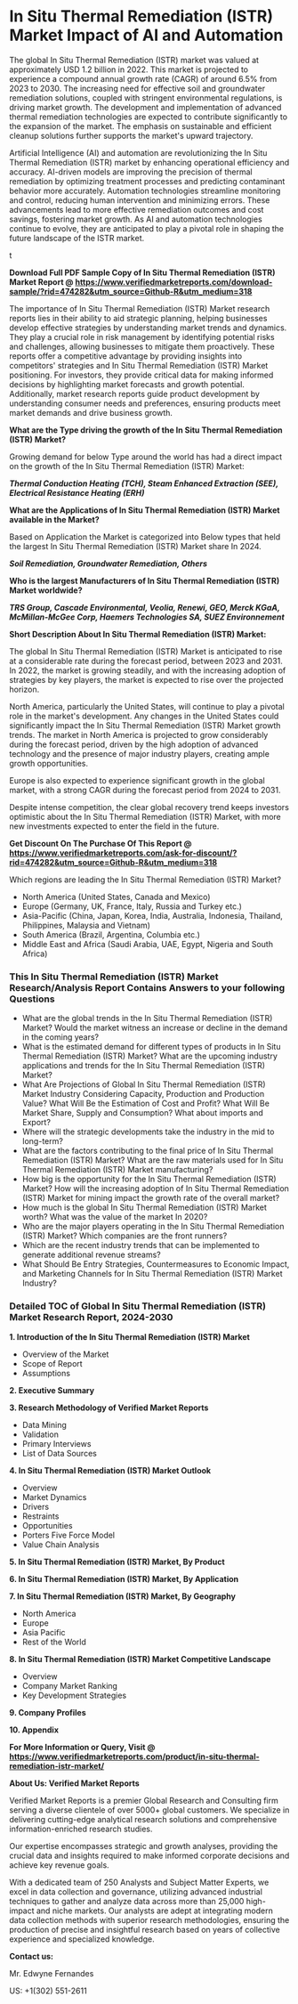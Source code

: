 <meta name="title" content="Global In Situ Thermal Remediation (ISTR) Market Impact of AI and Automation"><meta name="description" content="The global In Situ Thermal Remediation (ISTR) market was valued at approximately USD 1.2 billion in 2022. This market is projected to experience a compound annual grow"><meta name="title" content="In Situ Thermal Remediation (ISTR) Market Size, Share, Scope, Trends, Growth, Opportunities, Analysis, Forecast"><h1>In Situ Thermal Remediation (ISTR) Market Impact of AI and Automation</h1><p>The global In Situ Thermal Remediation (ISTR) market was valued at approximately USD 1.2 billion in 2022. This market is projected to experience a compound annual growth rate (CAGR) of around 6.5% from 2023 to 2030. The increasing need for effective soil and groundwater remediation solutions, coupled with stringent environmental regulations, is driving market growth. The development and implementation of advanced thermal remediation technologies are expected to contribute significantly to the expansion of the market. The emphasis on sustainable and efficient cleanup solutions further supports the market's upward trajectory.</p><p>Artificial Intelligence (AI) and automation are revolutionizing the In Situ Thermal Remediation (ISTR) market by enhancing operational efficiency and accuracy. AI-driven models are improving the precision of thermal remediation by optimizing treatment processes and predicting contaminant behavior more accurately. Automation technologies streamline monitoring and control, reducing human intervention and minimizing errors. These advancements lead to more effective remediation outcomes and cost savings, fostering market growth. As AI and automation technologies continue to evolve, they are anticipated to play a pivotal role in shaping the future landscape of the ISTR market.</p>t</p><p id="" class=""><strong>Download Full PDF Sample Copy of In Situ Thermal Remediation (ISTR) Market Report @ <a href="https://www.verifiedmarketreports.com/download-sample/?rid=474282&utm_source=Github-R&utm_medium=318" target="_blank">https://www.verifiedmarketreports.com/download-sample/?rid=474282&utm_source=Github-R&utm_medium=318</a></strong></p><p>The importance of&nbsp;In Situ Thermal Remediation (ISTR) Market research reports lies in their ability to aid strategic planning, helping businesses develop effective strategies by understanding market trends and dynamics. They play a crucial role in risk management by identifying potential risks and challenges, allowing businesses to mitigate them proactively. These reports offer a competitive advantage by providing insights into competitors' strategies and In Situ Thermal Remediation (ISTR) Market positioning. For investors, they provide critical data for making informed decisions by highlighting market forecasts and growth potential. Additionally, market research reports guide product development by understanding consumer needs and preferences, ensuring products meet market demands and drive business growth.</p><p><strong>What are the&nbsp;Type driving the growth of the In Situ Thermal Remediation (ISTR) Market?</strong></p><p id="" class="">Growing demand for below Type around the world has had a direct impact on the growth of the In Situ Thermal Remediation (ISTR) Market:</p><em><strong>Thermal Conduction Heating (TCH), Steam Enhanced Extraction (SEE), Electrical Resistance Heating (ERH)</strong></em></p><strong>What are the&nbsp;Applications&nbsp;of In Situ Thermal Remediation (ISTR) Market available in the Market?</strong></p><p id="" class="">Based on Application the Market is categorized into Below types that held the largest In Situ Thermal Remediation (ISTR) Market share In 2024.</p><em><strong>Soil Remediation, Groundwater Remediation, Others</strong></em></p><strong>Who is the largest Manufacturers of In Situ Thermal Remediation (ISTR) Market worldwide?</strong></p><p><em><strong>TRS Group, Cascade Environmental, Veolia, Renewi, GEO, Merck KGaA, McMillan-McGee Corp, Haemers Technologies SA, SUEZ Environnement</strong></em></p><p id="" class=""><strong>Short Description About In Situ Thermal Remediation (ISTR) Market:</strong></p><p>The global In Situ Thermal Remediation (ISTR) Market is anticipated to rise at a considerable rate during the forecast period, between 2023 and 2031. In 2022, the market is growing steadily, and with the increasing adoption of strategies by key players, the market is expected to rise over the projected horizon.</p><p>North America, particularly the United States, will continue to play a pivotal role in the market's development. Any changes in the United States could significantly impact the In Situ Thermal Remediation (ISTR) Market growth trends. The market in North America is projected to grow considerably during the forecast period, driven by the high adoption of advanced technology and the presence of major industry players, creating ample growth opportunities.</p><p>Europe is also expected to experience significant growth in the global market, with a strong CAGR during the forecast period from 2024 to 2031.</p><p>Despite intense competition, the clear global recovery trend keeps investors optimistic about the In Situ Thermal Remediation (ISTR) Market, with more new investments expected to enter the field in the future.</p><p id="" class=""><strong>Get Discount On The Purchase Of This Report @ <a href="https://www.verifiedmarketreports.com/ask-for-discount/?rid=474282&utm_source=Github-R&utm_medium=318" target="_blank">https://www.verifiedmarketreports.com/ask-for-discount/?rid=474282&utm_source=Github-R&utm_medium=318</a></strong></p>Which regions are leading the In Situ Thermal Remediation (ISTR) Market?</p><ul><li>North America (United States, Canada and Mexico)</li><li>Europe (Germany, UK, France, Italy, Russia and Turkey etc.)</li><li>Asia-Pacific (China, Japan, Korea, India, Australia, Indonesia, Thailand, Philippines, Malaysia and Vietnam)</li><li>South America (Brazil, Argentina, Columbia etc.)</li><li>Middle East and Africa (Saudi Arabia, UAE, Egypt, Nigeria and South Africa)</li></ul><h3 id="" class="">This In Situ Thermal Remediation (ISTR) Market Research/Analysis Report Contains Answers to your following Questions</h3><ul><li>What are the global trends in the In Situ Thermal Remediation (ISTR) Market? Would the market witness an increase or decline in the demand in the coming years?</li><li>What is the estimated demand for different types of products in In Situ Thermal Remediation (ISTR) Market? What are the upcoming industry applications and trends for the In Situ Thermal Remediation (ISTR) Market?</li><li>What Are Projections of Global In Situ Thermal Remediation (ISTR) Market Industry Considering Capacity, Production and Production Value? What Will Be the Estimation of Cost and Profit? What Will Be Market Share, Supply and Consumption? What about imports and Export?</li><li>Where will the strategic developments take the industry in the mid to long-term?</li><li>What are the factors contributing to the final price of In Situ Thermal Remediation (ISTR) Market? What are the raw materials used for In Situ Thermal Remediation (ISTR) Market manufacturing?</li><li>How big is the opportunity for the In Situ Thermal Remediation (ISTR) Market? How will the increasing adoption of In Situ Thermal Remediation (ISTR) Market for mining impact the growth rate of the overall market?</li><li>How much is the global In Situ Thermal Remediation (ISTR) Market worth? What was the value of the market In 2020?</li><li>Who are the major players operating in the In Situ Thermal Remediation (ISTR) Market? Which companies are the front runners?</li><li>Which are the recent industry trends that can be implemented to generate additional revenue streams?</li><li>What Should Be Entry Strategies, Countermeasures to Economic Impact, and Marketing Channels for In Situ Thermal Remediation (ISTR) Market Industry?</li></ul><h3 id="" class="">Detailed TOC of Global In Situ Thermal Remediation (ISTR) Market Research Report, 2024-2030</h3><p id="" class=""><strong>1. Introduction of the In Situ Thermal Remediation (ISTR) Market</strong></p><ul><li>Overview of the Market</li><li>Scope of Report</li><li>Assumptions</li></ul><p id="" class=""><strong>2. Executive Summary</strong></p><p id="" class=""><strong>3. Research Methodology of Verified Market Reports</strong></p><ul><li>Data Mining</li><li>Validation</li><li>Primary Interviews</li><li>List of Data Sources</li></ul><p id="" class=""><strong>4. In Situ Thermal Remediation (ISTR) Market Outlook</strong></p><ul><li>Overview</li><li>Market Dynamics</li><li>Drivers</li><li>Restraints</li><li>Opportunities</li><li>Porters Five Force Model</li><li>Value Chain Analysis</li></ul><p id="" class=""><strong>5. In Situ Thermal Remediation (ISTR) Market, By Product</strong></p><p id="" class=""><strong>6. In Situ Thermal Remediation (ISTR) Market, By Application</strong></p><p id="" class=""><strong>7. In Situ Thermal Remediation (ISTR) Market, By Geography</strong></p><ul><li>North America</li><li>Europe</li><li>Asia Pacific</li><li>Rest of the World</li></ul><p id="" class=""><strong>8. In Situ Thermal Remediation (ISTR) Market Competitive Landscape</strong></p><ul><li>Overview</li><li>Company Market Ranking</li><li>Key Development Strategies</li></ul><p id="" class=""><strong>9. Company Profiles</strong></p><p id="" class=""><strong>10. Appendix</strong></p><p id="" class=""><strong>For More Information or Query, Visit @ <a href="https://www.verifiedmarketreports.com/product/in-situ-thermal-remediation-istr-market/" target="_blank">https://www.verifiedmarketreports.com/product/in-situ-thermal-remediation-istr-market/</a></strong></p><p id="" class=""><strong>About Us: Verified Market Reports</strong></p><p id="" class="">Verified Market Reports is a premier Global Research and Consulting firm serving a diverse clientele of over 5000+ global customers. We specialize in delivering cutting-edge analytical research solutions and comprehensive information-enriched research studies.</p><p id="" class="">Our expertise encompasses strategic and growth analyses, providing the crucial data and insights required to make informed corporate decisions and achieve key revenue goals.</p><p id="" class="">With a dedicated team of 250 Analysts and Subject Matter Experts, we excel in data collection and governance, utilizing advanced industrial techniques to gather and analyze data across more than 25,000 high-impact and niche markets. Our analysts are adept at integrating modern data collection methods with superior research methodologies, ensuring the production of precise and insightful research based on years of collective experience and specialized knowledge.</p><p id="" class=""><strong>Contact us:</strong></p><p id="" class="">Mr. Edwyne Fernandes</p><p id="" class="">US: +1(302) 551-2611</p>
